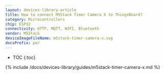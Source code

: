 ```yaml
---
layout: devices-library-article
title: How to connect M5Stack Timer Camera X to ThingsBoard?
category: Microcontrollers
chip: ESP32
connectivity: HTTP, MQTT, WIFI, Bluetooth
vendor: M5Stack
deviceImageFileName: m5stack-timer-camera-x.svg
docsPrefix: pe/
---
```


* TOC
{:toc}

{% include /docs/devices-library/guides/m5stack-timer-camera-x.md %}
